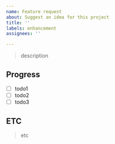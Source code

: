 ```yaml
---
name: Feature request
about: Suggest an idea for this project
title: ''
labels: enhancement
assignees: ''

---
```


> description

## Progress
- [ ] todo1
- [ ] todo2
- [ ]  todo3

## ETC
> etc
